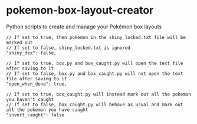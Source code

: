 # pokemon-box-layout-creator
Python scripts to create and manage your Pokémon box layouts

    // If set to true, then pokemon in the shiny_locked.txt file will be marked out
    // If set to false, shiny_locked.txt is ignored
    "shiny_dex": false,

    // If set to true, box.py and box_caught.py will open the text file after saving to it
    // If set to false, box.py and box_caught.py will not open the text file after saving to it
    "open_when_done": true,

    // If set to true, box_caught.py will instead mark out all the pokemon you haven't caught
    // If set to false, box_caught.py will behave as usual and mark out all the pokemon you have caught
    "invert_caught": false
